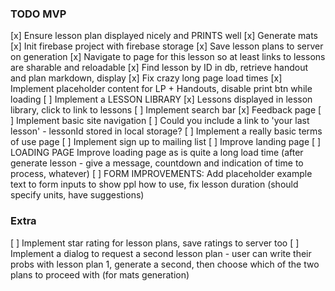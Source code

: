 ### TODO MVP

[x] Ensure lesson plan displayed nicely and PRINTS well
[x] Generate mats
[x] Init firebase project with firebase storage
    [x] Save lesson plans to server on generation
    [x] Navigate to page for this lesson so at least links to lessons are sharable and reloadable
        [x] Find lesson by ID in db, retrieve handout and plan markdown, display
            [x] Fix crazy long page load times
                [x] Implement placeholder content for LP + Handouts, disable print btn while loading
[ ] Implement a LESSON LIBRARY
    [x] Lessons displayed in lesson library, click to link to lessons
    [ ] Implement search bar
[x] Feedback page
[ ] Implement basic site navigation
    [ ] Could you include a link to 'your last lesson' - lessonId stored in local storage?
[ ] Implement a really basic terms of use page
[ ] Implement sign up to mailing list
[ ] Improve landing page
[ ] LOADING PAGE Improve loading page as is quite a long load time (after generate lesson - give a message,  countdown and indication of time to process, whatever)
[ ] FORM IMPROVEMENTS: Add placeholder example text to form inputs to show ppl how to use, fix lesson duration (should specify units, have suggestions)

### Extra
[ ] Implement star rating for lesson plans, save ratings to server too
[ ] Implement a dialog to request a second lesson plan - user can write their probs with lesson plan 1, generate a second, then choose which of the two plans to proceed with (for mats generation)